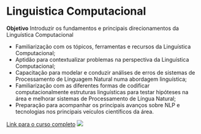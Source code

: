 # Linguistica Computacional

**Objetivo**
Introduzir os fundamentos e principais direcionamentos da Linguística Computacional

* Familiarização com os tópicos, ferramentas e recursos da Linguística Computacional;
* Aptidão para contextualizar problemas na perspectiva da Linguística Computacional;
* Capacitação para modelar e conduzir análises de erros de sistemas de Processamento de Linguagem Natural numa abordagem linguística;
* Familiarização com as diferentes formas de codificar computacionalmente estruturas linguísticas para testar hipóteses na área e melhorar sistemas de Processamento de Língua Natural;
* Preparação para acompanhar os principais avanços sobre NLP e tecnologias nos principais veículos científicos da área.

<a href="https://www.youtube.com/watch?v=T4_J6Q2E4k0&list=PLLrlHSmC0Mw73a1t73DEjgGMPyu8QssWT&index=1" target="_blank">Link para o curso completo</a>
<img src="https://uploads-ssl.webflow.com/5ec6a20095cdf182f108f666/5f22908f09f2341721cd8901_AI%20poster.png">

